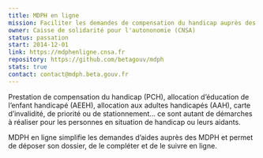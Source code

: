 ```yaml
---
title: MDPH en ligne
mission: Faciliter les demandes de compensation du handicap auprès des MDPH
owner: Caisse de solidarité pour l'autononomie (CNSA)
status: passation
start: 2014-12-01
link: https://mdphenligne.cnsa.fr
repository: https://github.com/betagouv/mdph
stats: true
contact: contact@mdph.beta.gouv.fr
---
```


Prestation de compensation du handicap (PCH), allocation d’éducation de l’enfant handicapé (AEEH), allocation aux adultes handicapés (AAH), carte d’invalidité, de priorité ou de stationnement… ce sont autant de démarches à réaliser pour les personnes en situation de handicap ou leurs aidants.


MDPH en ligne simplifie les demandes d’aides auprès des MDPH et permet de déposer son dossier, de le compléter et de le suivre en ligne.
